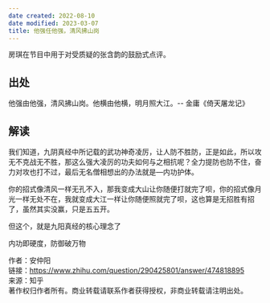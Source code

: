 ```yaml
---
date created: 2022-08-10
date modified: 2023-03-07
title: 他强任他强，清风拂山岗
---
```


房琪在节目中用于对受质疑的张含韵的鼓励式点评。

## 出处

他强由他强，清风拂山岗。他横由他横，明月照大江。-- 金庸《倚天屠龙记》

## 解读

我们知道，九阴真经中所记载的武功神奇凌厉，让人防不胜防，正是如此，所以攻无不克战无不胜，那这么强大凌厉的功夫如何与之相抗呢？全力提防也防不住，奋力对攻也打不过，最后无名僧相想出的办法就是—内功护体。

你的招式像清风一样无孔不入，那我变成大山让你随便打就完了呗，你的招式像月光一样无处不在，我就变成大江一样让你随便照就完了呗，这也算是无招胜有招了，虽然其实没赢，只是五五开。

但这个，就是九阳真经的核心理念了

内功即硬度，防御破万物

作者：安仲阳  
链接：https://www.zhihu.com/question/290425801/answer/474818895  
来源：知乎  
著作权归作者所有。商业转载请联系作者获得授权，非商业转载请注明出处。
